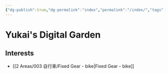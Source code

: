 ```yaml
---
{"dg-publish":true,"dg-permalink":"index","permalink":"/index/","tags":"gardenEntry","dgHomeLink":true,"dgPassFrontmatter":false}
---
```



# Yukai's Digital Garden

## Interests

- [[2 Areas/003 自行車/Fixed Gear - bike|Fixed Gear - bike]]
